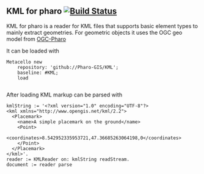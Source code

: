 KML for pharo [![Build Status](https://travis-ci.com/Pharo-GIS/KML.svg?branch=master)](https://travis-ci.com/Pharo-GIS/KML)
-------------

KML for pharo is a reader for KML files that supports basic element types to mainly extract geometries. For geometric objects it uses the OGC geo model from [OGC-Pharo](https://github.com/Pharo-GIS/OGC-Pharo/)

It can be loaded with


``` 
Metacello new
	repository: 'github://Pharo-GIS/KML';
	baseline: #KML;
	load
  
```

After loading KML markup can be parsed with 

```
kmlString := '<?xml version="1.0" encoding="UTF-8"?>
<kml xmlns="http://www.opengis.net/kml/2.2">
  <Placemark>
    <name>A simple placemark on the ground</name>
    <Point>
			<coordinates>8.542952335953721,47.36685263064198,0</coordinates>
    </Point>
  </Placemark>
</kml>'.
reader := KMLReader on: kmlString readStream.
document := reader parse
```
